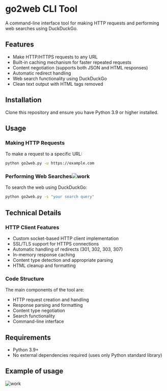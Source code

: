 # go2web CLI Tool

A command-line interface tool for making HTTP requests and performing web searches using DuckDuckGo.

## Features

- Make HTTP/HTTPS requests to any URL
- Built-in caching mechanism for faster repeated requests
- Content negotiation (supports both JSON and HTML responses)
- Automatic redirect handling
- Web search functionality using DuckDuckGo
- Clean text output with HTML tags removed

## Installation

Clone this repository and ensure you have Python 3.9 or higher installed.
## Usage

### Making HTTP Requests

To make a request to a specific URL:

```bash
python go2web.py -u https://example.com
```

### Performing Web Searches![work](https://github.com/user-attachments/assets/e52c2ae6-5b55-4e7b-a06f-214bb22ab146)


To search the web using DuckDuckGo:

```bash
python go2web.py -s "your search query"
```

## Technical Details

### HTTP Client Features

- Custom socket-based HTTP client implementation
- SSL/TLS support for HTTPS connections
- Automatic handling of redirects (301, 302, 303, 307)
- In-memory response caching
- Content type detection and appropriate parsing
- HTML cleanup and formatting

### Code Structure

The main components of the tool are:
- HTTP request creation and handling
- Response parsing and formatting
- Content type negotiation
- Search functionality
- Command-line interface

## Requirements

- Python 3.9+
- No external dependencies required (uses only Python standard library)

## Example of usage
![work](https://github.com/user-attachments/assets/1591c813-c1c3-4d82-8112-048ec272fb91)
